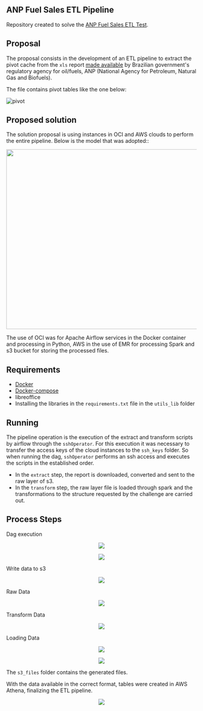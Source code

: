 ## ANP Fuel Sales ETL Pipeline
Repository created to solve the [ANP Fuel Sales ETL Test](https://github.com/raizen-analytics/data-engineering-test).

## Proposal
The proposal consists in the development of an ETL pipeline to extract the pivot cache from the `xls` report [made available](http://www.anp.gov.br/dados-estatisticos) by Brazilian government's regulatory agency for oil/fuels, ANP (National Agency for Petroleum, Natural Gas and Biofuels).

The file contains pivot tables like the one below:

![pivot](https://user-images.githubusercontent.com/67954957/154768483-3fda5e55-81e4-4067-b74a-ab7929be3c06.png)

## Proposed solution
The solution proposal is using instances in OCI and AWS clouds to perform the entire pipeline. Below is the model that was adopted::
<p align="center">
<img src="https://user-images.githubusercontent.com/67954957/154769509-60a5885c-b5ac-4ee2-a20f-5eecc65778d6.png" width="700" height="475">
</p>
The use of OCI was for Apache Airflow services in the Docker container and processing in Python, AWS in the use of EMR for processing Spark and s3 bucket for storing the processed files.

## Requirements
* [Docker](https://docs.docker.com/engine/install/ubuntu/)
* [Docker-compose](https://docs.docker.com/compose/install/)
* libreoffice
* Installing the libraries in the `requirements.txt` file in the `utils_lib` folder

## Running
The pipeline operation is the execution of the extract and transform scripts by airflow through the `sshOperator`.
For this execution it was necessary to transfer the access keys of the cloud instances to the `ssh_keys` folder. So when running the dag, `sshOperator` performs an ssh access and executes the scripts in the established order.

* In the `extract` step, the report is downloaded, converted and sent to the raw layer of s3.
* In the `transform` step, the raw layer file is loaded through spark and the transformations to the structure requested by the challenge are carried out.

## Process Steps
Dag execution

<p align="center">
<img src="https://user-images.githubusercontent.com/67954957/154781330-3a48bd88-b70e-4c1d-9d6f-52059970ae1e.png">
</p>
<p align="center">
<img src="https://user-images.githubusercontent.com/67954957/154781353-a06bccc1-5553-4fc8-9271-12278bfd8d18.png">
</p>

Write data to s3
<p align="center">
<img src="https://user-images.githubusercontent.com/67954957/154781416-506912f2-4ece-42bd-bbab-4c9133db107f.png">
</p>

Raw Data

<p align="center">
<img src="https://user-images.githubusercontent.com/67954957/154781477-33fded80-8450-4682-8fe0-ecab04d4248b.png">
</p>

Transform Data

<p align="center">
<img src="https://user-images.githubusercontent.com/67954957/154781550-97d7816a-76e5-4730-a3e5-162b89ef24b2.png">
</p>

Loading Data

<p align="center">
<img src="https://user-images.githubusercontent.com/67954957/154781635-7fa15ebd-5a1b-41d4-bef2-8254236103a4.png">
</p>

<p align="center">
<img src="https://user-images.githubusercontent.com/67954957/154781664-8d18902d-c9f2-49aa-9a9e-932cfc4741ee.png">
</p>

The `s3_files` folder contains the generated files.

With the data available in the correct format, tables were created in AWS Athena, finalizing the ETL pipeline.

<p align="center">
<img src="https://user-images.githubusercontent.com/67954957/154782358-07b8b6ec-dfda-4a37-a239-c5ce9314a27c.png">
</p>

